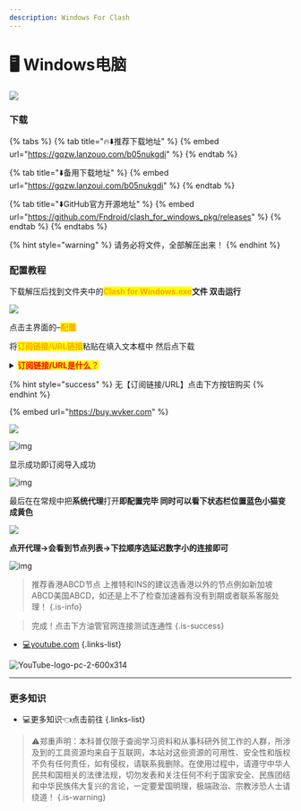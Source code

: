```yaml
---
description: Windows For Clash
---
```


# 🖥 Windows电脑



![](https://1-1306085497.cos.ap-shanghai.myqcloud.com/img/20210717102622.png)

### 下载

{% tabs %}
{% tab title="🔥⬇️推荐下载地址" %}
{% embed url="https://gqzw.lanzouo.com/b05nukgdi" %}
{% endtab %}

{% tab title="⬇️备用下载地址" %}
{% embed url="https://gqzw.lanzoui.com/b05nukgdi" %}
{% endtab %}

{% tab title="⬇️GitHub官方开源地址" %}
{% embed url="https://github.com/Fndroid/clash_for_windows_pkg/releases" %}
{% endtab %}
{% endtabs %}

{% hint style="warning" %}
请务必将文件，全部解压出来！
{% endhint %}

### 配置教程

下载解压后找到文件夹中的<mark style="color:orange;">**Clash for Windows.exe**</mark>**文件 双击运行**

![](https://1-1306085497.cos.ap-shanghai.myqcloud.com/img/20210801232830.png)

点击主界面的–<mark style="color:orange;">**配置**</mark>

将<mark style="color:orange;">**订阅链接/URL链接**</mark>粘贴在填入文本框中 然后点下载

<details>

<summary><mark style="color:red;"><strong>订阅链接/URL是什么</strong>？</mark></summary>

是很长的一段网址链接，打开是一串API字符串。例：【订阅链接/URL：】<mark style="color:red;">https://\*\*\*.com/api/v1/client/subscribe?token=\*\*\*\*</mark>红字部分就是你的订阅链接，每个人都是单独的。确保前后没有空格和中文，复制导入进加速器即可，一般购买后机器人会发送过去请查看聊天记录及邮箱！

</details>

{% hint style="success" %}
无【订阅链接/URL】点击下方按钮购买
{% endhint %}

{% embed url="https://buy.wvker.com" %}

![](https://1-1306085497.cos.ap-shanghai.myqcloud.com/img/41564165165.jpg)

![img](https://1-1306085497.cos.ap-shanghai.myqcloud.com/img/20210801232840.png)

显示成功即订阅导入成功

![img](https://1-1306085497.cos.ap-shanghai.myqcloud.com/img/20210801232853.png)

最后在在常规中把**系统代理**打开**即配置完毕 同时可以看下状态栏位置蓝色小猫变成黄色**

![](https://1-1306085497.cos.ap-shanghai.myqcloud.com/img/20210801232859.png)

**点开代理→会看到节点列表→下拉顺序选延迟数字小的连接即可**

![img](https://1-1306085497.cos.ap-shanghai.myqcloud.com/img/image-2.png)

> 推荐香港ABCD节点 上推特和INS的建议选香港以外的节点例如新加坡ABCD美国ABCD，如还是上不了检查加速器有没有到期或者联系客服处理！ {.is-info}

> 完成！点击下方油管官网连接测试连通性 {.is-success}

* [💻youtube.com](https://www.youtube.com) {.links-list}

![YouTube-logo-pc-2-600x314](https://1-1306085497.cos.ap-shanghai.myqcloud.com/img/YouTube-logo-pc-2-600x314.png)

***

### 更多知识

* 💻更多知识👈点击前往 {.links-list}

> ⚠️郑重声明：本科普仅限于查阅学习资料和从事科研外贸工作的人群，所涉及到的工具资源均来自于互联网，本站对这些资源的可用性、安全性和版权不负有任何责任，如有侵权，请联系我删除。在使用过程中，请遵守中华人民共和国相关的法律法规，切勿发表和关注任何不利于国家安全、民族团结和中华民族伟大复兴的言论，一定要爱国明理，极端政治、宗教涉恐人士请绕道！ {.is-warning}
